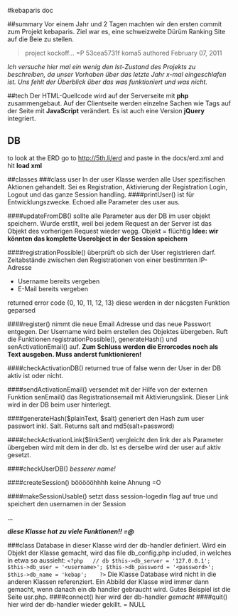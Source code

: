 #kebaparis doc

##summary
Vor einem Jahr und 2 Tagen machten wir den ersten commit zum Projekt kebaparis. Ziel war es, eine schweizweite Dürüm Ranking Site auf die Beie zu stellen.

>project kockoff... =P 53cea5731f koma5 authored February 07, 2011

*Ich versuche hier mal ein wenig den Ist-Zustand des Projekts zu beschreiben, da unser Vorhaben über das letzte Jahr x-mal eingeschlafen ist. Uns fehlt der Überblick über das was funktioniert und was nicht.*

##tech
Der HTML-Quellcode wird auf der Serverseite mit **php** zusammengebaut. Auf der Clientseite werden einzelne Sachen wie Tags auf der Seite mit **JavaScript** verändert. Es ist auch eine Version **jQuery** integriert.

## DB

to look at the ERD go to http://5th.li/erd and paste in the docs/erd.xml and hit **load xml**

##classes
###class user
In der user Klasse werden alle User spezifischen Aktionen gehandelt. Sei es Registration, Aktivierung der Registration Login, Logout und das ganze Session handling.
####printUser()
ist für Entwicklungszwecke. Echoed alle Parameter des user aus.

####updateFromDB()
sollte alle Parameter aus der DB im user objekt speichern. Wurde erstllt, weil bei jedem Request an der Server ist das Objekt des vorherigen Request wieder wegg. Objekt = flüchtig
**Idee: wir könnten das komplette Userobject in der Session speichern**

####registrationPossible()
überprüft ob sich der User registrieren darf.
Zeitabstände zwischen den Registrationen von einer bestimmten IP-Adresse

+ Username bereits vergeben
+ E-Mail bereits vergeben

returned error code {0, 10, 11, 12, 13}
diese werden in der näcgsten Funktion geparsed

####register()
nimmt die neue Email Adresse und das neue Passwort entgegen. Der Username wird beim erstellen des Objektes übergeben. Ruft die Funktionen registrationPossible(), generateHash() und senActivationEmail() auf.
**Zum Schluss werden die Errorcodes noch als Text ausgeben.
Muss anderst funktionieren!**

####checkActivationDB()
returned true of false wenn der User in der DB aktiv ist oder nicht.

####sendActivationEmail()
versendet mit der Hilfe von der externen Funktion senEmail() das Registrationsemail mit Aktivierungslink. Dieser Link wird in der DB beim user hinterlegt.

####generateHash($plainText, $salt)
generiert den Hash zum user passwort inkl. Salt. Returns salt and md5(salt+password)

####checkActivationLink($linkSent)
vergleicht den link der als Parameter übergeben wird mit dem in der db. Ist es derselbe wird der user auf aktiv gesetzt.

####checkUserDB() *besserer name!*

####createSession()
böööööhhhh keine Ahnung =O

####makeSessionUsable()
setzt dass session-logedin flag auf true und speichert den usernamen in der Session

...

***diese Klasse hat zu viele Funktionen!! =@***


###class Database
in dieser Klasse wird der db-handler definiert. Wird ein Objekt der Klasse gemacht, wird das file db_config.php included, in welches in etwa so aussieht:
`<?php  
// db
$this->db_server = '127.0.0.1';
$this->db_user = '<username>';
$this->db_password = '<password>';
$this->db_name = 'kebap';  	
?>`
Die Klasse Database wird nicht in die anderen Klassen referenziert. Ein Abbild der Klasse wird immer dann gemacht, wenn danach ein db handler gebraucht wird. Gutes Beispiel ist die Seite usr.php.
####connect()
hier wird der db-handler *gemacht*
####quit()
hier wird der db-handler wieder gekillt. = NULL
